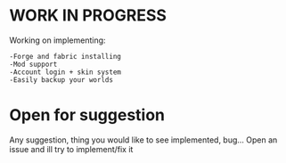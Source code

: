 
# WORK IN PROGRESS
Working on implementing:

    -Forge and fabric installing
    -Mod support
    -Account login + skin system
    -Easily backup your worlds

# Open for suggestion
Any suggestion, thing you would like to see implemented, bug... Open an issue and ill try to implement/fix it
